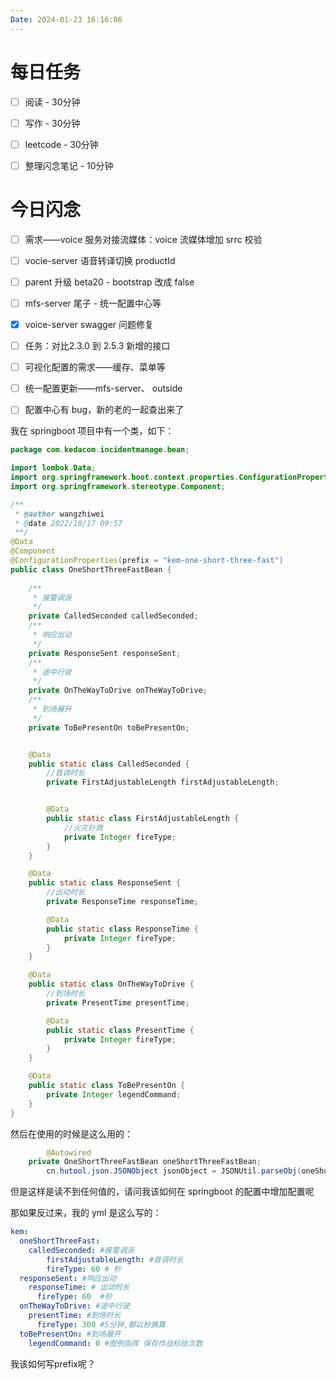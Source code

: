 ```yaml
---
Date: 2024-01-23 16:16:06
---
```


# 每日任务
- [ ] 阅读 - 30分钟
- [ ] 写作 - 30分钟
- [ ] leetcode - 30分钟
- [ ] 整理闪念笔记 - 10分钟


# 今日闪念


- [ ] 需求——voice 服务对接流媒体：voice 流媒体增加 srrc 校验
- [ ] vocie-server 语音转译切换 productId
- [ ] parent 升级 beta20 - bootstrap 改成 false
- [ ] mfs-server 尾子 - 统一配置中心等
- [x] voice-server swagger 问题修复





- [ ] 任务：对比2.3.0 到 2.5.3 新增的接口
- [ ] 可视化配置的需求——缓存、菜单等
- [ ] 统一配置更新——mfs-server、 outside
- [ ] 配置中心有 bug，新的老的一起查出来了







我在 springboot 项目中有一个类，如下：

```java
package com.kedacom.incidentmanage.bean;

import lombok.Data;
import org.springframework.boot.context.properties.ConfigurationProperties;
import org.springframework.stereotype.Component;

/**
 * @author wangzhiwei
 * @date 2022/10/17 09:57
 **/
@Data
@Component
@ConfigurationProperties(prefix = "kem-one-short-three-fast")
public class OneShortThreeFastBean {
    
    /**
     * 接警调派
     */
    private CalledSeconded calledSeconded;
    /**
     * 响应出动
     */
    private ResponseSent responseSent;
    /**
     * 途中行驶
     */
    private OnTheWayToDrive onTheWayToDrive;
    /**
     * 到场展开
     */
    private ToBePresentOn toBePresentOn;


    @Data
    public static class CalledSeconded {
        //首调时长
        private FirstAdjustableLength firstAdjustableLength;


        @Data
        public static class FirstAdjustableLength {
            //火灾扑救
            private Integer fireType;
        }
    }

    @Data
    public static class ResponseSent {
        //出动时长
        private ResponseTime responseTime;

        @Data
        public static class ResponseTime {
            private Integer fireType;
        }
    }

    @Data
    public static class OnTheWayToDrive {
        //到场时长
        private PresentTime presentTime;

        @Data
        public static class PresentTime {
            private Integer fireType;
        }
    }

    @Data
    public static class ToBePresentOn {
        private Integer legendCommand;
    }
}


```

然后在使用的时候是这么用的：

```java
		@Autowired
    private OneShortThreeFastBean oneShortThreeFastBean;
		cn.hutool.json.JSONObject jsonObject = JSONUtil.parseObj(oneShortThreeFastBean);
```

但是这样是读不到任何值的，请问我该如何在 springboot 的配置中增加配置呢

那如果反过来，我的 yml 是这么写的：

```yaml
kem:
  oneShortThreeFast:
  	calledSeconded: #接警调派
    	firstAdjustableLength: #首调时长
      	fireType: 60 # 秒
  responseSent: #响应出动
    responseTime: # 出动时长
      fireType: 60  #秒
  onTheWayToDrive: #途中行驶
    presentTime: #到场时长
      fireType: 300 #5分钟,都以秒换算
  toBePresentOn: #到场展开
    legendCommand: 0 #图例指挥 保存作战标绘次数
```

我该如何写prefix呢？
